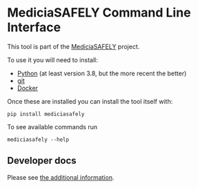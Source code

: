 # MediciaSAFELY Command Line Interface

This tool is part of the [MediciaSAFELY](https://www.medicia.ai/)
project.

To use it you will need to install:
 * [Python](https://www.python.org/downloads/) (at least version 3.8, but the more recent the better)
 * [git](https://git-scm.com/downloads)
 * [Docker](https://docs.docker.com/get-docker/)

Once these are installed you can install the tool itself with:
```
pip install mediciasafely
```

To see available commands run
```
mediciasafely --help
```

## Developer docs

Please see [the additional information](DEVELOPERS.md).
